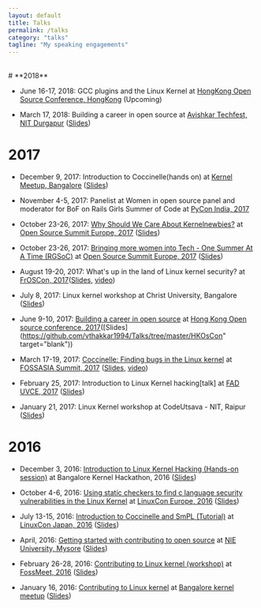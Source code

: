 ```yaml
---
layout: default
title: Talks
permalink: /talks
category: "talks"
tagline: "My speaking engagements"
---
```

<br>
# **2018**

- June 16-17, 2018: GCC plugins and the Linux Kernel at [HongKong Open Source Conference, HongKong](https://hkoscon.org/2018/) (Upcoming)

- March 17, 2018: Building a career in open source at [Avishkar Techfest, NIT Durgapur](https://www.facebook.com/aavishkar.nitd/) ([Slides](https://github.com/nerdyvaishali/Talks/blob/master/Building_a_career_in_open_source_NIT_Durgapur.pdf))


# **2017**

- December 9, 2017: Introduction to Coccinelle(hands on) at [Kernel Meetup, Bangalore](https://kernelmeetup.wordpress.com/2017/12/14/kernel-meetup-a-report/) ([Slides](https://github.com/nerdyvaishali/Talks/blob/master/Introduction%20to%20Coccinelle_Bangalore_kernel_meetup_december.pdf))

- November 4-5, 2017: Panelist at Women in open source panel and moderator for BoF on Rails Girls Summer of Code at [PyCon India, 2017](https://in.pycon.org/2017/)

- October 23-26, 2017: [Why Should We Care About Kernelnewbies?](http://sched.co/BxK3) at [Open Source Summit Europe, 2017](https://events17.linuxfoundation.org/events/open-source-summit-europe) ([Slides](https://github.com/nerdyvaishali/Talks/blob/master/Open%20Source%20Summit%2C%20Europe%20-%20Kernelnewbies%20talk.pdf))

- October 23-26, 2017: [Bringing more women into Tech - One Summer At A Time (RGSoC)](https://osseu17.sched.com/event/ByKR?iframe=no) at [Open Source Summit Europe, 2017](https://events17.linuxfoundation.org/events/open-source-summit-europe) ([Slides](https://github.com/nerdyvaishali/Talks/blob/master/RGSoC%20-%20Open%20source%20summit%2C%20EU.pdf))

- August 19-20, 2017: What's up in the land of Linux kernel security? at [FrOSCon, 2017](https://www.froscon.de/en/program/)([Slides](https://github.com/nerdyvaishali/Talks/blob/master/FrosCon_what's_up_in_the_land_of_linux_kernel_security.pdf), [video](https://www.youtube.com/watch?v=miO-pZf3V8c))

- July 8, 2017: Linux kernel workshop at Christ University, Bangalore ([Slides](https://github.com/vthakkar1994/Linux-Kernel-Workshop/blob/master/Linux_kernel_workshop_christ.pdf))

- June 9-10, 2017: [Building a career in open source](https://hkoscon.org/2017/topics/building-a-career-in-open-source/) at [Hong Kong Open source conference, 2017](https://hkoscon.org/2017/topics/building-a-career-in-open-source/)([Slides](https://github.com/vthakkar1994/Talks/tree/master/HKOsCon" target="blank"))

- March 17-19, 2017: [Coccinelle: Finding bugs in the Linux kernel](https://2017.fossasia.org/tracks.html#2847) at [FOSSASIA Summit, 2017](http://2017.fossasia.org/) ([Slides](https://github.com/vthakkar1994/Talks/blob/master/FOSSASIA_Coccinelle_talk.pdf), [video](https://www.youtube.com/watch?v=2sfJ9HNlU5w))

- February 25, 2017: Introduction to Linux Kernel hacking[talk] at [FAD UVCE, 2017](https://fedoraproject.org/wiki/FAD_UVCE_2017) ([Slides](https://github.com/vthakkar1994/Linux-Kernel-Workshop/blob/master/UVCE_BLR_talk.pdf ))
							
- January 21, 2017: Linux Kernel workshop at CodeUtsava - NIT, Raipur ([Slides](https://github.com/vthakkar1994/Linux-Kernel-Workshop/tree/master/NIT_raipur_workshop))


# **2016**

- December 3, 2016: [Introduction to Linux Kernel Hacking (Hands-on session)](https://kernelmeetup.wordpress.com/2016/11/30/kernel-hackathon-agenda/) at Bangalore Kernel Hackathon, 2016 ([Slides](https://github.com/vthakkar1994/Talks/blob/master/Introduction%20to%20Linux%20Kernel%20Hacking.pdf))

- October 4-6, 2016: [Using static checkers to find c language security vulnerabilities in the Linux Kernel](https://linuxconcontainerconeurope2016.sched.org/event/7oA2?iframe=no) at [LinuxCon Europe, 2016](http://events.linuxfoundation.org/events/linuxcon-europe/) ([Slides](http://events.linuxfoundation.org/sites/events/files/slides/Using%20static%20checking%20to%20find%20security%20vulnerabilities%20in%20the%20Linux%20Kernel.pdf))

- July 13-15, 2016: [Introduction to Coccinelle and SmPL (Tutorial)](https://lcccjapan2016.sched.org/event/7Edf/introduction-to-coccinelle-and-smpl-vaishali-thakkar-oracle) at [LinuxCon Japan, 2016](https://lcccjapan2016.sched.com/) ([Slides](https://github.com/vthakkar1994/Talks/tree/master/LinuxCon_Japan))

- April, 2016: [Getting started with contributing to open source](https://www.facebook.com/media/set/?set=a.496237300560501.1073741843.372967162887516&type=3) at [NIE University, Mysore](http://www.nie.ac.in/) ([Slides](https://github.com/vthakkar1994/Talks/blob/master/NIE_IEEE_Presentation.pdf))

- February 26-28, 2016: [Contributing to Linux kernel (workshop)](https://fossmeet-nitc.talkfunnel.com/2016/19-contributing-to-linux-kernel-workshop) at [FossMeet, 2016](https://fossmeet-nitc.talkfunnel.com/2016/) ([Slides](https://github.com/vthakkar1994/Linux-Kernel-Workshop/tree/master/FossMeet_2016_workshop))

- January 16, 2016: [Contributing to Linux kernel](https://kernelmeetup.wordpress.com/2016/01/14/workshop/) at [Bangalore kernel meetup](https://kernelmeetup.wordpress.com/2016/02/02/kernel-meetup-bangalore-a-report/) ([Slides](https://github.com/vthakkar1994/Linux-Kernel-Workshop/tree/master/Kernel_meetup_workshop))


